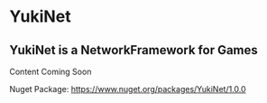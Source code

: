 # YukiNet
YukiNet is a NetworkFramework for Games
-------------------------------------------------------------------------------------
Content Coming Soon


Nuget Package:
https://www.nuget.org/packages/YukiNet/1.0.0
